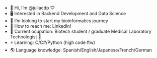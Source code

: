- 🎸 Hi, I’m @juliacdp ♡
- 🖥️ Interested in Backend Development and Data Science
- 🧬 I’m looking to start my bioinformatics journey
- 📼 How to reach me: LinkedIn!
- 🧫 Current ocupation: Biotech student / graduate Medical Laboratory Technologist 🔬
- ⚡ Learning: C/C#/Python (high code ftw)
- 🌎 Language knowledge: Spanish/English/Japanese/French/German

<!---
juliacdp/juliacdp is a ✨ special ✨ repository because its `README.md` (this file) appears on your GitHub profile.
You can click the Preview link to take a look at your changes.
--->

